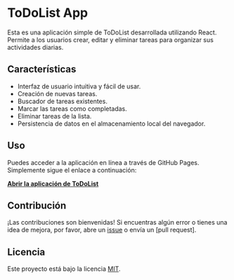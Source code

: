 # ToDoList App

Esta es una aplicación simple de ToDoList desarrollada utilizando React. Permite a los usuarios crear, editar y eliminar tareas para organizar sus actividades diarias.

## Características

- Interfaz de usuario intuitiva y fácil de usar.
- Creación de nuevas tareas.
- Buscador de tareas existentes.
- Marcar las tareas como completadas.
- Eliminar tareas de la lista.
- Persistencia de datos en el almacenamiento local del navegador.

## Uso

Puedes acceder a la aplicación en línea a través de GitHub Pages. Simplemente sigue el enlace a continuación:

[**Abrir la aplicación de ToDoList**](https://marcerg.github.io/react-intro/)

## Contribución

¡Las contribuciones son bienvenidas! Si encuentras algún error o tienes una idea de mejora, por favor, abre un [issue](https://github.com/marcerg/react-intro/issues) o envía un [pull request].

## Licencia

Este proyecto está bajo la licencia [MIT](https://opensource.org/licenses/MIT).


